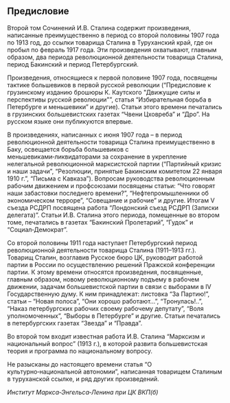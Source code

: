 ## Предисловие

Второй том Сочинений И.В. Сталина содержит произведения, написанные преимущественно в период со второй половины 1907 года по 1913 год, до ссылки товарища Сталина в Туруханский край, где он пробыл по февраль 1917 года. Эти произведения охватывают, главным образом, два периода революционной деятельности товарища Сталина, период Бакинский и период Петербургский.

Произведения, относящиеся к первой половине 1907 года, посвящены тактике большевиков в первой русской революции (“Предисловие к грузинскому изданию брошюры К. Каутского "Движущие силы и перспективы русской революции"”, статья “Избирательная борьба в Петербурге и меньшевики” и другие). Статьи этого времени печатались в грузинских большевистских газетах “Чвени Цховреба” и “Дро”. На русском языке они публикуются впервые.

В произведениях, написанных с июня 1907 года – в период революционной деятельности товарища Сталина преимущественно в Баку, освещается борьба большевиков с меньшевиками‑ликвидаторами за сохранение в укрепление нелегальной революционной марксистской партии (“Партийный кризис и наши задачи”, “Резолюции, принятые Бакинским комитетом 22 января 1910 г.”, “Письма с Кавказа”). Вопросам руководства революционным рабочим движением и профсоюзами посвящены статьи: “Что говорят наши забастовки последнего времени?”, “Нефтепромышленники об экономическом терроре”, “Совещание и рабочие” и другие. Итогам V съезда РСДРП посвящена работа “Лондонский съезд РСДРП (Записки делегата)”. Статьи И.В. Сталина этого периода, помещенные во втором томе, печатались в газетах “Бакинский Пролетарий”, “Гудок” и “Социал‑Демократ”.

Со второй половины 1911 года наступает Петербургский период революционной деятельности товарища Сталина (1911–1913 гг.). Товарищ Сталин, возглавив Русское бюро ЦК, руководит работой партии в России по осуществлению решений Пражской конференции партии. К этому времени относятся произведения, посвященные, главным образом, новому революционному подъему в рабочем движении, задачам большевистской партии в связи с выборами в IV Государственную думу. К ним принадлежат: листовка “За Партию!”, статьи – “Новая полоса”, “Они хорошо работают…”, “Тронулась!..”, “Наказ петербургских рабочих своему рабочему депутату”, “Воля уполномоченных”, “Выборы в Петербурге” и другие. Статьи печатались в петербургских газетах “Звезда” и “Правда”.

Во второй том входит известная работа И.В. Сталина “Марксизм и национальный вопрос” (1913 г.), в которой развита большевистская теория и программа по национальному вопросу.

Не разысканы до настоящего времени статья “О культурно‑национальной автономии”, написанная товарищем Сталиным в туруханской ссылке, и ряд других произведений.

_Институт Маркса‑Энгельса‑Ленина при ЦК ВКП(б)_